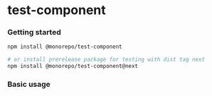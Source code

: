 # test-component

### Getting started

```bash
npm install @monorepo/test-component

# or install prerelease package for testing with dist tag next
npm install @monorepo/test-component@next
```

### Basic usage

```typescript

```
